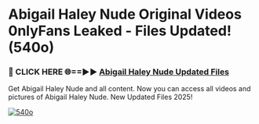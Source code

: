 # Abigail Haley Nude Original Videos 0nlyFans Leaked - Files Updated! (540o)

<h3>🔴 CLICK HERE 🌐==►► <a href="https://tinyurl.com/y5r63du9" rel="nofollow">Abigail Haley Nude Updated Files</a></h3>

Get Abigail Haley Nude and all content. Now you can access all videos and pictures of Abigail Haley Nude. New Updated Files 2025!

[![540o](https://i.imgur.com/UVo9nyh.gif)](https://tinyurl.com/y5r63du9)